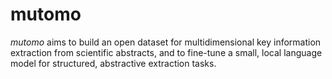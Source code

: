 # mutomo
*mutomo* aims to build an open dataset for multidimensional key information extraction from scientific abstracts, and to fine-tune a small, local language model for structured, abstractive extraction tasks.
